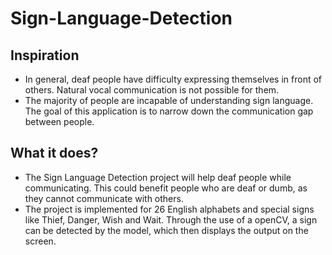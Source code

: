 # Sign-Language-Detection

## Inspiration
- In general, deaf people have difficulty expressing themselves in front of others. Natural vocal communication is not possible for them. 
- The majority of people are incapable of understanding sign language. The goal of this application is to narrow down the communication gap between people. 

## What it does?
- The Sign Language Detection project will help deaf people while communicating. This could benefit people who are deaf or dumb, as they cannot communicate with others.
- The project is implemented for 26 English alphabets and special signs like Thief, Danger, Wish and Wait. Through the use of a openCV, a sign can be detected by the model, which then displays the output on the screen.


